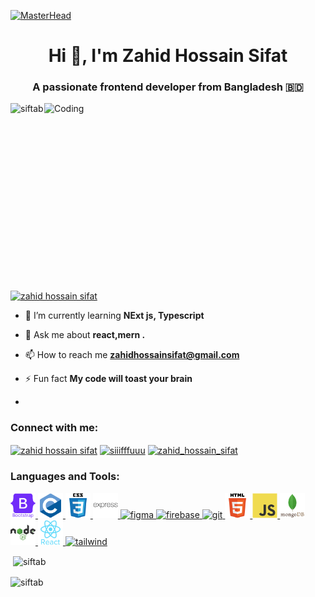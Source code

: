 [![MasterHead](https://i.ibb.co/56cjJvZ/octocat-primed.png)](https://github.com/siftab)
<h1 align="center">Hi 👋, I'm Zahid Hossain Sifat</h1>
<h3 align="center">A passionate frontend developer from Bangladesh 🇧🇩</h3>
<img align="right" alt="Coding" width="450" height="300" src="https://i.ibb.co.com/bzRKvfc/1-ya2mnut-AJh-Cz-Bwh-KTtv7-AQ.gif">
<p align="left"> <img src="https://komarev.com/ghpvc/?username=siftab&label=Profile%20views&color=0e75b6&style=flat" alt="siftab" /> </p>

<p align="left"> <a href="https://twitter.com/zahid hossain sifat" target="blank"><img src="https://img.shields.io/twitter/follow/zahid hossain sifat?logo=twitter&style=for-the-badge" alt="zahid hossain sifat" /></a> </p>

- 🌱 I’m currently learning **NExt js, Typescript**

- 💬 Ask me about **react,mern .**

- 📫 How to reach me **zahidhossainsifat@gmail.com**

- ⚡ Fun fact **My code will toast your brain**
- 

<h3 align="left">Connect with me:</h3>
<p align="left">
<a href="https://twitter.com/zahid hossain sifat" target="blank"><img align="center" src="https://raw.githubusercontent.com/rahuldkjain/github-profile-readme-generator/master/src/images/icons/Social/twitter.svg" alt="zahid hossain sifat" height="30" width="40" /></a>
<a href="https://fb.com/siiifffuuu" target="blank"><img align="center" src="https://raw.githubusercontent.com/rahuldkjain/github-profile-readme-generator/master/src/images/icons/Social/facebook.svg" alt="siiifffuuu" height="30" width="40" /></a>
<a href="https://instagram.com/zahid_hossain_sifat" target="blank"><img align="center" src="https://raw.githubusercontent.com/rahuldkjain/github-profile-readme-generator/master/src/images/icons/Social/instagram.svg" alt="zahid_hossain_sifat" height="30" width="40" /></a>
</p>

<h3 align="left">Languages and Tools:</h3>
<p align="left"> <a href="https://getbootstrap.com" target="_blank" rel="noreferrer"> <img src="https://raw.githubusercontent.com/devicons/devicon/master/icons/bootstrap/bootstrap-plain-wordmark.svg" alt="bootstrap" width="40" height="40"/> </a> <a href="https://www.cprogramming.com/" target="_blank" rel="noreferrer"> <img src="https://raw.githubusercontent.com/devicons/devicon/master/icons/c/c-original.svg" alt="c" width="40" height="40"/> </a> <a href="https://www.w3schools.com/css/" target="_blank" rel="noreferrer"> <img src="https://raw.githubusercontent.com/devicons/devicon/master/icons/css3/css3-original-wordmark.svg" alt="css3" width="40" height="40"/> </a> <a href="https://expressjs.com" target="_blank" rel="noreferrer"> <img src="https://raw.githubusercontent.com/devicons/devicon/master/icons/express/express-original-wordmark.svg" alt="express" width="40" height="40"/> </a> <a href="https://www.figma.com/" target="_blank" rel="noreferrer"> <img src="https://www.vectorlogo.zone/logos/figma/figma-icon.svg" alt="figma" width="40" height="40"/> </a> <a href="https://firebase.google.com/" target="_blank" rel="noreferrer"> <img src="https://www.vectorlogo.zone/logos/firebase/firebase-icon.svg" alt="firebase" width="40" height="40"/> </a> <a href="https://git-scm.com/" target="_blank" rel="noreferrer"> <img src="https://www.vectorlogo.zone/logos/git-scm/git-scm-icon.svg" alt="git" width="40" height="40"/> </a> <a href="https://www.w3.org/html/" target="_blank" rel="noreferrer"> <img src="https://raw.githubusercontent.com/devicons/devicon/master/icons/html5/html5-original-wordmark.svg" alt="html5" width="40" height="40"/> </a> <a href="https://developer.mozilla.org/en-US/docs/Web/JavaScript" target="_blank" rel="noreferrer"> <img src="https://raw.githubusercontent.com/devicons/devicon/master/icons/javascript/javascript-original.svg" alt="javascript" width="40" height="40"/> </a> <a href="https://www.mongodb.com/" target="_blank" rel="noreferrer"> <img src="https://raw.githubusercontent.com/devicons/devicon/master/icons/mongodb/mongodb-original-wordmark.svg" alt="mongodb" width="40" height="40"/> </a> <a href="https://nodejs.org" target="_blank" rel="noreferrer"> <img src="https://raw.githubusercontent.com/devicons/devicon/master/icons/nodejs/nodejs-original-wordmark.svg" alt="nodejs" width="40" height="40"/> </a> <a href="https://reactjs.org/" target="_blank" rel="noreferrer"> <img src="https://raw.githubusercontent.com/devicons/devicon/master/icons/react/react-original-wordmark.svg" alt="react" width="40" height="40"/> </a> <a href="https://tailwindcss.com/" target="_blank" rel="noreferrer"> <img src="https://www.vectorlogo.zone/logos/tailwindcss/tailwindcss-icon.svg" alt="tailwind" width="40" height="40"/> </a> </p>

<p>&nbsp;<img align="center" src="https://github-readme-stats.vercel.app/api?username=siftab&show_icons=true&locale=en" alt="siftab" /></p>

<p><img align="center" src="https://github-readme-streak-stats.herokuapp.com/?user=siftab&" alt="siftab" /></p>
